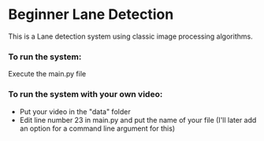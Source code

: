 # Beginner Lane Detection

This is a Lane detection system using classic image processing algorithms.

### To run the system:
Execute the main.py file

### To run the system with your own video:
* Put your video in the "data" folder
* Edit line number 23 in main.py and put the name of your file (I'll later add an option for a command line argument for this)
